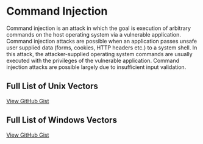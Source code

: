 # Command Injection

Command injection is an attack in which the goal is execution of arbitrary commands on the host operating system via a vulnerable application. Command injection attacks are possible when an application passes unsafe user supplied data (forms, cookies, HTTP headers etc.) to a system shell. In this attack, the attacker-supplied operating system commands are usually executed with the privileges of the vulnerable application. Command injection attacks are possible largely due to insufficient input validation.

## Full List of Unix Vectors
[View GitHub Gist](https://gist.github.com/pr0fg/20b3555b462e032087a9a50301e5c983)

## Full List of Windows Vectors
[View GitHub Gist](https://gist.github.com/pr0fg/9ba5f0b8526b7aa6380f8c7b9a20d873)


